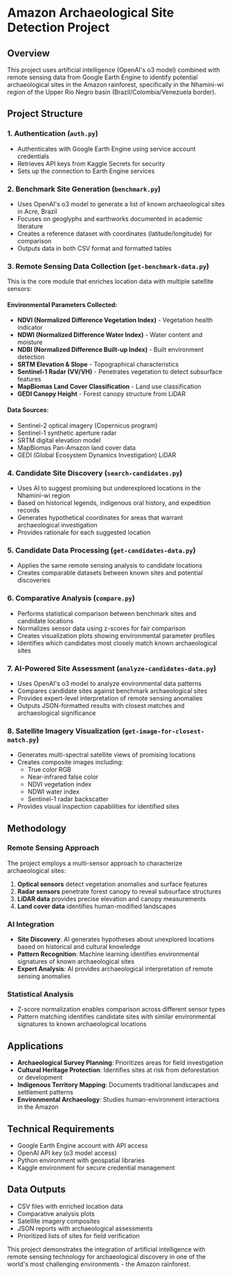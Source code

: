 # Amazon Archaeological Site Detection Project

## Overview
This project uses artificial intelligence (OpenAI's o3 model) combined with remote sensing data from Google Earth Engine to identify potential archaeological sites in the Amazon rainforest, specifically in the Nhamini-wi region of the Upper Rio Negro basin (Brazil/Colombia/Venezuela border).

## Project Structure

### 1. Authentication (`auth.py`)
- Authenticates with Google Earth Engine using service account credentials
- Retrieves API keys from Kaggle Secrets for security
- Sets up the connection to Earth Engine services

### 2. Benchmark Site Generation (`benchmark.py`)
- Uses OpenAI's o3 model to generate a list of known archaeological sites in Acre, Brazil
- Focuses on geoglyphs and earthworks documented in academic literature
- Creates a reference dataset with coordinates (latitude/longitude) for comparison
- Outputs data in both CSV format and formatted tables

### 3. Remote Sensing Data Collection (`get-benchmark-data.py`)
This is the core module that enriches location data with multiple satellite sensors:

#### Environmental Parameters Collected:
- **NDVI (Normalized Difference Vegetation Index)** - Vegetation health indicator
- **NDWI (Normalized Difference Water Index)** - Water content and moisture
- **NDBI (Normalized Difference Built-up Index)** - Built environment detection
- **SRTM Elevation & Slope** - Topographical characteristics
- **Sentinel-1 Radar (VV/VH)** - Penetrates vegetation to detect subsurface features
- **MapBiomas Land Cover Classification** - Land use classification
- **GEDI Canopy Height** - Forest canopy structure from LiDAR

#### Data Sources:
- Sentinel-2 optical imagery (Copernicus program)
- Sentinel-1 synthetic aperture radar
- SRTM digital elevation model
- MapBiomas Pan-Amazon land cover data
- GEDI (Global Ecosystem Dynamics Investigation) LiDAR

### 4. Candidate Site Discovery (`search-candidates.py`)
- Uses AI to suggest promising but underexplored locations in the Nhamini-wi region
- Based on historical legends, indigenous oral history, and expedition records
- Generates hypothetical coordinates for areas that warrant archaeological investigation
- Provides rationale for each suggested location

### 5. Candidate Data Processing (`get-candidates-data.py`)
- Applies the same remote sensing analysis to candidate locations
- Creates comparable datasets between known sites and potential discoveries

### 6. Comparative Analysis (`compare.py`)
- Performs statistical comparison between benchmark sites and candidate locations
- Normalizes sensor data using z-scores for fair comparison
- Creates visualization plots showing environmental parameter profiles
- Identifies which candidates most closely match known archaeological sites

### 7. AI-Powered Site Assessment (`analyze-candidates-data.py`)
- Uses OpenAI's o3 model to analyze environmental data patterns
- Compares candidate sites against benchmark archaeological sites
- Provides expert-level interpretation of remote sensing anomalies
- Outputs JSON-formatted results with closest matches and archaeological significance

### 8. Satellite Imagery Visualization (`get-image-for-closest-match.py`)
- Generates multi-spectral satellite views of promising locations
- Creates composite images including:
  - True color RGB
  - Near-infrared false color
  - NDVI vegetation index
  - NDWI water index
  - Sentinel-1 radar backscatter
- Provides visual inspection capabilities for identified sites

## Methodology

### Remote Sensing Approach
The project employs a multi-sensor approach to characterize archaeological sites:
1. **Optical sensors** detect vegetation anomalies and surface features
2. **Radar sensors** penetrate forest canopy to reveal subsurface structures
3. **LiDAR data** provides precise elevation and canopy measurements
4. **Land cover data** identifies human-modified landscapes

### AI Integration
- **Site Discovery**: AI generates hypotheses about unexplored locations based on historical and cultural knowledge
- **Pattern Recognition**: Machine learning identifies environmental signatures of known archaeological sites
- **Expert Analysis**: AI provides archaeological interpretation of remote sensing anomalies

### Statistical Analysis
- Z-score normalization enables comparison across different sensor types
- Pattern matching identifies candidate sites with similar environmental signatures to known archaeological locations

## Applications
- **Archaeological Survey Planning**: Prioritizes areas for field investigation
- **Cultural Heritage Protection**: Identifies sites at risk from deforestation or development
- **Indigenous Territory Mapping**: Documents traditional landscapes and settlement patterns
- **Environmental Archaeology**: Studies human-environment interactions in the Amazon

## Technical Requirements
- Google Earth Engine account with API access
- OpenAI API key (o3 model access)
- Python environment with geospatial libraries
- Kaggle environment for secure credential management

## Data Outputs
- CSV files with enriched location data
- Comparative analysis plots
- Satellite imagery composites
- JSON reports with archaeological assessments
- Prioritized lists of sites for field verification

This project demonstrates the integration of artificial intelligence with remote sensing technology for archaeological discovery in one of the world's most challenging environments - the Amazon rainforest.